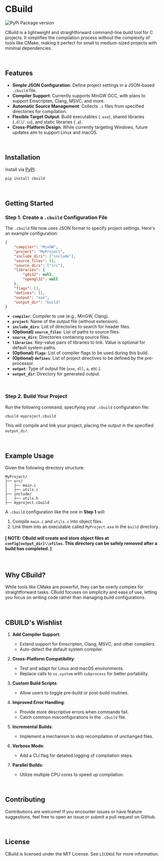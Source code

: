 # CBuild
![PyPi Package version](https://img.shields.io/pypi/v/cbuild?style=for-the-badge&logo=pypi&logoColor=green&label=Cbuild&labelColor=black&color=white&link=https%3A%2F%2Fpypi.org%2Fproject%2Fcbuild%2F2024.0.19%2F
)

CBuild is a lightweight and straightforward command-line build tool for C projects. It simplifies the compilation process without the complexity of tools like CMake, making it perfect for small to medium-sized projects with minimal dependencies.

<br>

## Features

- **Simple JSON Configuration**: Define project settings in a JSON-based `.cbuild` file.
- **Compiler Support**: Currently supports MinGW GCC, with plans to support Emscripten, Clang, MSVC, and more.
- **Automatic Source Management**: Collects `.c` files from specified directories for compilation.
- **Flexible Target Output**: Build executables (`.exe`), shared libraries (`.dll`/`.so`), and static libraries (`.a`).
- **Cross-Platform Design**: While currently targeting Windows, future updates aim to support Linux and macOS.

<br>

## Installation

Install via [PyPI](https://pypi.org/project/cbuild):

```bash
pip install cbuild
```

<br>

## Getting Started

### Step 1. Create a `.cbuild` Configuration File

The `.cbuild` file now uses JSON format to specify project settings. Here's an example configuration:

```json
{
    "compiler": "MinGW",
    "project": "MyProject",
    "include_dirs": ["include"],
    "source_files": [],
    "source_dirs": ["src"],
    "libraries": {
        "gdi32": null,
        "opengl32": null
    },
    "flags": [],
    "defines": [],
    "output": "exe",
    "output_dir": "build"
}
```

- **`compiler`**: Compiler to use (e.g., MinGW, Clang).
- **`project`**: Name of the output file (without extension).
- **`include_dirs`**: List of directories to search for header files.
- **(Optional) `source_files`**: List of paths to source files.
- **`source_dirs`**: Directories containing source files.
- **`libraries`**: Key-value pairs of libraries to link. Value is optional for default system paths.
- **(Optional) `flags`**: List of compiler flags to be used during this build.
- **(Optional) `defines`**: List of project directives to be defined by the pre-processor.
- **`output`**: Type of output file (`exe`, `dll`, `a`, etc.).
- **`output_dir`**: Directory for generated output.

<br>

### Step 2. Build Your Project

Run the following command, specifying your `.cbuild` configuration file:

```bash
cbuild myproject.cbuild
```

This will compile and link your project, placing the output in the specified `output_dir`.

<br>

## Example Usage

Given the following directory structure:

```
MyProject/
├── src/
│   ├── main.c
│   ├── utils.c
├── include/
│   ├── utils.h
├── myproject.cbuild
```

A `.cbuild` configuration like the one in **Step 1** will:

1. Compile `main.c` and `utils.c` into object files.
2. Link them into an executable called `MyProject.exe` in the `build` directory.

#### [ NOTE: CBuild will create and store object files at `config[output_dir]\\ofiles`. This directory can be safely removed after a build has completed. ]

<br>


## Why CBuild?

While tools like CMake are powerful, they can be overly complex for straightforward tasks. CBuild focuses on simplicity and ease of use, letting you focus on writing code rather than managing build configurations.

<br>

## CBUILD's Wishlist

1. **Add Compiler Support**:
   - Extend support for Emscripten, Clang, MSVC, and other compilers.
   - Auto-detect the default system compiler.

2. **Cross-Platform Compatibility**:
   - Test and adapt for Linux and macOS environments.
   - Replace calls to `os.system` with `subprocess` for better portability.

3. **Custom Build Scripts**:
   - Allow users to toggle pre-build or post-build routines.

4. **Improved Error Handling**:
   - Provide more descriptive errors when commands fail.
   - Catch common misconfigurations in the `.cbuild` file.

5. **Incremental Builds**:
   - Implement a mechanism to skip recompilation of unchanged files.

6. **Verbose Mode**:
   - Add a CLI flag for detailed logging of compilation steps.

7. **Parallel Builds**:
   - Utilize multiple CPU cores to speed up compilation.

<br>

## Contributing

Contributions are welcome! If you encounter issues or have feature suggestions, feel free to open an issue or submit a pull request on GitHub.

<br>

## License

CBuild is licensed under the MIT License. See `LICENSE` for more information.
